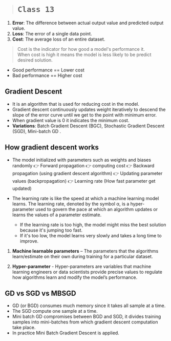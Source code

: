 > # **`Class 13`**

1. **Error**: The difference between actual output value and predicted output value.
2. **Loss**: The error of a single data point.
3. **Cost**: The average loss of an entire dataset.

> Cost is the indicator for how good a model's performance it.  
> When cost is high it means the model is less likely to be predict desired solution.

-   Good performance == Lower cost
-   Bad performance == Higher cost

## Gradient Descent

-   It is an algorithm that is used for reducing cost in the model.
-   Gradient descent continuously updates weight iteratively to descend the slope of the error curve until we get to the point with minimum error.
-   When gradient value is 0 it indicates the minimum cost.
-   **Variations**: Batch Gradient Descent (BGC), Stochastic Gradient Descent (SGD), Mini-batch GD .

## How gradient descent works

-   The model initialized with parameters such as weights and biases randomly 👉 Forward propagation 👉 computing cost 👉 Backward propagation (using gradient descent algorithm) 👉 Updating parameter values (backpropagation) 👉 Learning rate (How fast parameter get updated)

-   The learning rate is like the speed at which a machine learning model learns. The learning rate, denoted by the symbol α, is a hyper-parameter used to govern the pace at which an algorithm updates or learns the values of a parameter estimate.

    -   If the learning rate is too high, the model might miss the best solution because it's jumping too fast.
    -   If it's too low, the model learns very slowly and takes a long time to improve.

1. **Machine learnable parameters** – The parameters that the algorithms learn/estimate on their own during training for a particular dataset.

2. **Hyper-parameter** - Hyper-parameters are variables that machine learning engineers or data scientists provide precise values to regulate how algorithms learn and modify the model’s performance.

## GD vs SGD vs MBSGD

-   GD (or BGD) consumes much memory since it takes all sample at a time.
-   The SGD compute one sample at a time.
-   Mini batch GD compromises between BGD and SGD, it divides training samples into mini-batches from which gradient descent computation take place.
-   In practice Mini Batch Gradient Descent is applied.
